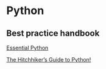 # Python

## Best practice handbook
[Essential Python](https://www.programming-books.io/essential/python/)

[The Hitchhiker’s Guide to Python!](https://docs.python-guide.org/)